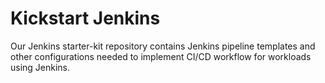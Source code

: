 # Kickstart Jenkins
Our Jenkins starter-kit repository contains Jenkins pipeline templates and other configurations needed to implement CI/CD workflow for workloads using Jenkins.
